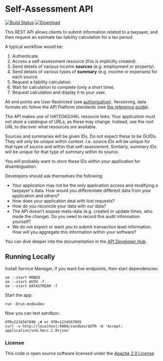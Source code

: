 # Self-Assessment API

[![Build Status](https://travis-ci.org/hmrc/self-assessment-api.svg?branch=master)](https://travis-ci.org/hmrc/self-assessment-api) [ ![Download](https://api.bintray.com/packages/hmrc/releases/self-assessment-api/images/download.svg) ](https://bintray.com/hmrc/releases/self-assessment-api/_latestVersion)

This REST API allows clients to submit information related to a taxpayer, and then request an estimate tax liability calculation for a tax period.

A typical workflow would be:

1. Authenticate.
1. Access a self-assessment resource (this is implicitly created).
1. Send details of various income **sources** (e.g. employment or property).
1. Send details of various types of **summary** (e.g. income or expenses) for each source.
1. Request a liability calculation.
1. Wait for calculation to complete (only a short time).
1. Request calculation and display it to your user.

All end points are User Restricted (see [authorisation](https://developer.service.hmrc.gov.uk/api-documentation/docs/authorisation)). Versioning, data formats etc follow the API Platform standards (see [the reference guide](https://developer.service.hmrc.gov.uk/api-documentation/docs/reference-guide)).

The API makes use of HATEOAS/HAL resource links. Your application must not store a catalogue of URLs, as these may change. Instead, use the root URL to discover what resources are available.

Sources and summaries will be given IDs. Do not expect these to be GUIDs. They will only be unique within context. I.e. source IDs will be unique for that type of source and within that self-assessment. Similarly, summary IDs will be unique for that type of summary within its source.

You will probably want to store these IDs within your application for disambiguation.

Developers should ask themselves the following:

* Your application may not be the only application access and modifying a taxpayer's data. How would you differentiate different data from your application and others?
* How does your application deal with lost requests?
* How do you reconcile your data with our data?
* The API doesn't expose meta-data (e.g. created or update times, who made the change). Do you need to record this audit information yourself?
* We do not expect or want you to submit transaction level information. How will you aggregate this information within your software?

You can dive deeper into the documentation in the [API Developer Hub](https://developer.service.hmrc.gov.uk/api-documentation/docs/api#self-assessment-api).

## Running Locally

Install Service Manager, if you want live endpoints, then start dependencies:

    sm --start MONGO
    sm --start AUTH -f
    sm --start DATASTREAM -f

Start the app:

    run -Drun.mode=Dev

Now you can test sandbox:

    UTR=2234567890 ;# or UTR=1234567895
    curl -v http://localhost:9000/sandbox/$UTR -H 'Accept: application/vnd.hmrc.1.0+json'

### License

This code is open source software licensed under the [Apache 2.0 License]("http://www.apache.org/licenses/LICENSE-2.0.html")
